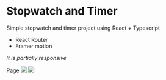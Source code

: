 # Stopwatch and Timer 
Simple stopwatch and timer project using React + Typescript

- React Router
- Framer motion

<i> It is partially responsive </i>

[Page](https://jbernardofortes.github.io/stopwatchAndTimer/)
<a href='https://jbernardofortes.github.io/stopwatchAndTimer/'>
<img src='https://imgur.com/2aXjSyL.jpg'></img>
<img src='https://imgur.com/YimulCH.jpg'></img>
</a>
